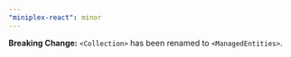 ```yaml
---
"miniplex-react": minor
---
```


**Breaking Change:** `<Collection>` has been renamed to `<ManagedEntities>`.
